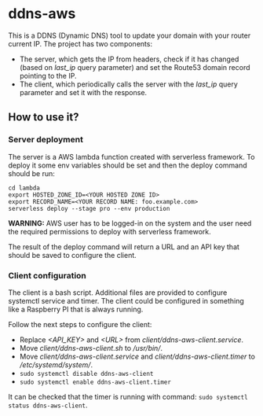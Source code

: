 # ddns-aws

This is a DDNS (Dynamic DNS) tool to update your domain with your router current IP. The project has two components:

- The server, which gets the IP from headers, check if it has changed (based on _last_ip_ query parameter) and set the Route53 domain record pointing to the IP.
- The client, which periodically calls the server with the _last_ip_ query parameter and set it with the response.

## How to use it?

### Server deployment

The server is a AWS lambda function created with serverless framework. To deploy it some env variables should be set and then the deploy command should be run:

```
cd lambda
export HOSTED_ZONE_ID=<YOUR HOSTED ZONE ID>
export RECORD_NAME=<YOUR RECORD NAME: foo.example.com>
serverless deploy --stage pro --env production
```

**WARNING:** AWS user has to be logged-in on the system and the user need the required permissions to deploy with serverless framework.

The result of the deploy command will return a URL and an API key that should be saved to configure the client.

### Client configuration

The client is a bash script. Additional files are provided to configure systemctl service and timer. The client could be configured in something like a Raspberry PI that is always running.

Follow the next steps to configure the client:

- Replace _<API_KEY>_ and _\<URL>_ from _client/ddns-aws-client.service_.
- Move _client/ddns-aws-client.sh_ to _/usr/bin/_.
- Move _client/ddns-aws-client.service_ and _client/ddns-aws-client.timer_ to _/etc/systemd/system/_.
- `sudo systemctl disable ddns-aws-client`
- `sudo systemctl enable ddns-aws-client.timer`

It can be checked that the timer is running with command: `sudo systemctl status ddns-aws-client`.
